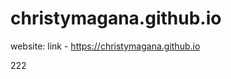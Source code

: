 christymagana.github.io
========================

website: link - https://christymagana.github.io

222
